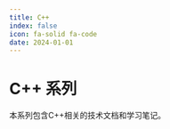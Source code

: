 ```yaml
---
title: C++
index: false
icon: fa-solid fa-code
date: 2024-01-01
---
```


# C++ 系列

本系列包含C++相关的技术文档和学习笔记。